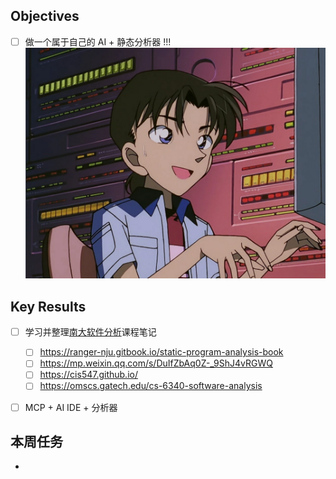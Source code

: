 
## Objectives
- [ ]  做一个属于自己的 AI + 静态分析器 !!! ![](media/Pasted%20image%2020250914164603.png)


## Key Results
- [ ] 学习并整理[南大软件分析](https://www.bilibili.com/video/BV1b7411K7P4/?spm_id_from=333.1387.upload.video_card.click&vd_source=5f4f31ca939fbba01cb0ba2f7b60b9e3)课程笔记 
	- [ ] https://ranger-nju.gitbook.io/static-program-analysis-book
	- [ ] https://mp.weixin.qq.com/s/DuIfZbAq0Z-_9ShJ4vRGWQ
	- [ ] https://cis547.github.io/
	- [ ] https://omscs.gatech.edu/cs-6340-software-analysis
- [ ] MCP + AI IDE + 分析器


## 本周任务

- 
